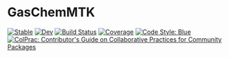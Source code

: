 # GasChemMTK

[![Stable](https://img.shields.io/badge/docs-stable-blue.svg)](https://EarthSciML.github.io/GasChemMTK.jl/stable)
[![Dev](https://img.shields.io/badge/docs-dev-blue.svg)](https://EarthSciML.github.io/GasChemMTK.jl/dev)
[![Build Status](https://github.com/EarthSciML/GasChemMTK.jl/workflows/CI/badge.svg)](https://github.com/EarthSciML/GasChemMTK.jl/actions)
[![Coverage](https://codecov.io/gh/EarthSciML/GasChemMTK.jl/branch/master/graph/badge.svg)](https://codecov.io/gh/EarthSciML/GasChemMTK.jl)
[![Code Style: Blue](https://img.shields.io/badge/code%20style-blue-4495d1.svg)](https://github.com/invenia/BlueStyle)
[![ColPrac: Contributor's Guide on Collaborative Practices for Community Packages](https://img.shields.io/badge/ColPrac-Contributor's%20Guide-blueviolet)](https://github.com/SciML/ColPrac)
